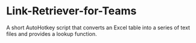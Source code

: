 # Link-Retriever-for-Teams
A short AutoHotkey script that converts an Excel table into a series of text files and provides a lookup function.
